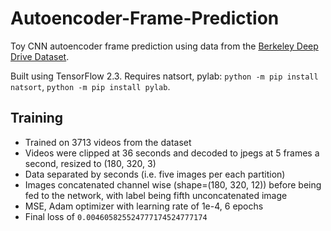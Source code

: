 # Autoencoder-Frame-Prediction

Toy CNN autoencoder frame prediction using data from the [Berkeley Deep Drive Dataset](https://bdd-data.berkeley.edu/).

Built using TensorFlow 2.3. Requires natsort, pylab: `python -m pip install natsort`, `python -m pip install pylab`.

## Training

- Trained on 3713 videos from the dataset
- Videos were clipped at 36 seconds and decoded to jpegs at 5 frames a second, resized to (180, 320, 3)
- Data separated by seconds (i.e. five images per each partition)
- Images concatenated channel wise (shape=(180, 320, 12)) before being fed to the network, with label being fifth unconcatenated image
- MSE, Adam optimizer with learning rate of 1e-4, 6 epochs
- Final loss of `0.004605825524777174524777174`
